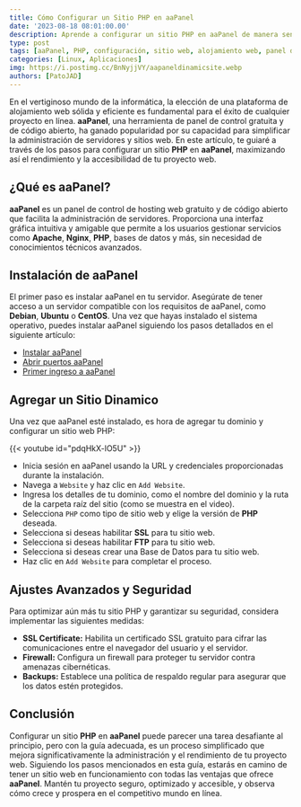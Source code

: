 ```yaml
---
title: Cómo Configurar un Sitio PHP en aaPanel
date: '2023-08-18 08:01:00.00'
description: Aprende a configurar un sitio PHP en aaPanel de manera sencilla y eficiente. Sigue esta guía paso a paso para optimizar tu proyecto web con consejos de seguridad y rendimiento.
type: post
tags: [aaPanel, PHP, configuración, sitio web, alojamiento web, panel de control, seguridad, rendimiento, guía, dinamico, tutorial, webserver, simple, gratis, debian, ubuntu, centos]
categories: [Linux, Aplicaciones]
img: https://i.postimg.cc/BnNyjjVY/aapaneldinamicsite.webp
authors: [PatoJAD]
---
```


En el vertiginoso mundo de la informática, la elección de una plataforma de alojamiento web sólida y eficiente es fundamental para el éxito de cualquier proyecto en línea. **aaPanel**, una herramienta de panel de control gratuita y de código abierto, ha ganado popularidad por su capacidad para simplificar la administración de servidores y sitios web. En este artículo, te guiaré a través de los pasos para configurar un sitio **PHP** en **aaPanel**, maximizando así el rendimiento y la accesibilidad de tu proyecto web.

## ¿Qué es aaPanel?

**aaPanel** es un panel de control de hosting web gratuito y de código abierto que facilita la administración de servidores. Proporciona una interfaz gráfica intuitiva y amigable que permite a los usuarios gestionar servicios como **Apache**, **Nginx**, **PHP**, bases de datos y más, sin necesidad de conocimientos técnicos avanzados.

## Instalación de aaPanel

El primer paso es instalar aaPanel en tu servidor. Asegúrate de tener acceso a un servidor compatible con los requisitos de aaPanel, como **Debian**, **Ubuntu** o **CentOS**. Una vez que hayas instalado el sistema operativo, puedes instalar aaPanel siguiendo los pasos detallados en el siguiente artículo:

- [Instalar aaPanel](/post/2023/06/instalar-aapanel/)
- [Abrir puertos aaPanel](/post/2023/07/abrir-puertos-aapanel/)
- [Primer ingreso a aaPanel](/post/2023/07/primer-ingreso-a-aapanel/)

## Agregar un Sitio Dinamico

Una vez que aaPanel esté instalado, es hora de agregar tu dominio y configurar un sitio web PHP:

{{< youtube id="pdqHkX-lO5U" >}}

* Inicia sesión en aaPanel usando la URL y credenciales proporcionadas durante la instalación.
* Navega a `Website` y haz clic en `Add Website`.
* Ingresa los detalles de tu dominio, como el nombre del dominio y la ruta de la carpeta raíz del sitio (como se muestra en el video).
* Selecciona `PHP` como tipo de sitio web y elige la versión de **PHP** deseada.
* Selecciona si deseas habilitar **SSL** para tu sitio web.
* Selecciona si deseas habilitar **FTP** para tu sitio web.
* Selecciona si deseas crear una Base de Datos para tu sitio web.
* Haz clic en `Add Website` para completar el proceso.


## Ajustes Avanzados y Seguridad

Para optimizar aún más tu sitio PHP y garantizar su seguridad, considera implementar las siguientes medidas:

* **SSL Certificate:** Habilita un certificado SSL gratuito para cifrar las comunicaciones entre el navegador del usuario y el servidor.
* **Firewall:** Configura un firewall para proteger tu servidor contra amenazas cibernéticas.
* **Backups:** Establece una política de respaldo regular para asegurar que los datos estén protegidos.

## Conclusión

Configurar un sitio **PHP** en **aaPanel** puede parecer una tarea desafiante al principio, pero con la guía adecuada, es un proceso simplificado que mejora significativamente la administración y el rendimiento de tu proyecto web. Siguiendo los pasos mencionados en esta guía, estarás en camino de tener un sitio web en funcionamiento con todas las ventajas que ofrece **aaPanel**. Mantén tu proyecto seguro, optimizado y accesible, y observa cómo crece y prospera en el competitivo mundo en línea.